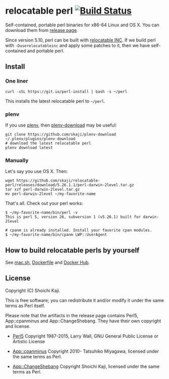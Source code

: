 # relocatable perl [![Build Status](https://api.travis-ci.org/skaji/relocatable-perl.svg?branch=master)](https://travis-ci.org/skaji/relocatable-perl)

Self-contained, portable perl binaries for x86-64 Linux and OS X.
You can download them from [release page](https://github.com/skaji/relocatable-perl/releases).

Since version 5.10, perl can be built with [relocatable INC](https://metacpan.org/pod/release/XSAWYERX/perl-5.26.0/pod/perl5100delta.pod#Relocatable-installations).
If we build perl with `-Duserelocatableinc` and apply some patches to it,
then we have self-contained and portable perl.

## Install

### One liner

    curl -sSL https://git.io/perl-install | bash -s ~/perl

This installs the latest relocatable perl to `~/perl`.

### plenv

If you use [plenv](https://github.com/tokuhirom/plenv),
then [plenv-download](https://github.com/skaji/plenv-download) may be useful:

    git clone https://github.com/skaji/plenv-download ~/.plenv/plugins/plenv-download
    # download the latest relocatable perl
    plenv download latest

### Manually

Let's say you use OS X. Then:

    wget https://github.com/skaji/relocatable-perl/releases/download/5.26.1.1/perl-darwin-2level.tar.gz
    tar xzf perl-darwin-2level.tar.gz
    mv perl-darwin-2level ~/my-favorite-name

That's all. Check out your perl works:

    $ ~/my-favorite-name/bin/perl -v
    This is perl 5, version 26, subversion 1 (v5.26.1) built for darwin-2level

    # cpanm is already installed. Install your favorite cpan modules.
    $ ~/my-favorite-name/bin/cpanm LWP::UserAgent

## How to build relocatable perls by yourself

See [mac.sh](https://github.com/skaji/relocatable-perl/blob/master/mac.sh),
[Dockerfile](https://github.com/skaji/relocatable-perl/blob/master/Dockerfile) and
[Docker Hub](https://hub.docker.com/r/skaji/relocatable-perl/).

## License

Copyright (C) Shoichi Kaji.

This is free software; you can redistribute it and/or modify it under the same terms as Perl itself.

Please note that the artifacts in the release page contains
Perl5, App::cpanminus and App::ChangeShebang.
They have their own copyright and license.

* [Perl5](https://www.perl.org/)
Copyright 1987-2015, Larry Wall, GNU General Public License or Artistic License

* [App::cpanminus](https://github.com/miyagawa/cpanminus)
Copyright 2010- Tatsuhiko Miyagawa, licensed under the same terms as Perl.

* [App::ChangeShebang](https://github.com/skaji/change-shebang)
Copyright Shoichi Kaji, licensed under the same terms as Perl.
